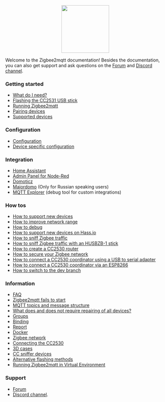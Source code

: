 <div align="center">
    <a href="https://github.com/koenkk/zigbee2mqtt">
        <img width="150" height="150" src="images/logo.png">
    </a>
</div>

Welcome to the Zigbee2mqtt documentation! Besides the documentation, you can also get support and ask questions on the [Forum](http://zigbee2mqtt.discourse.group/) and [Discord channel](https://discord.gg/NyseBeK).

### Getting started
* [What do I need?](getting_started/what_do_i_need.md)
* [Flashing the CC2531 USB stick](getting_started/flashing_the_cc2531.md)
* [Running Zigbee2mqtt](getting_started/running_zigbee2mqtt.md)
* [Pairing devices](getting_started/pairing_devices.md)
* [Supported devices](information/supported_devices.md)

### Configuration
* [Configuration](configuration/configuration.md)
* [Device specific configuration](configuration/device_specific_configuration.md)

### Integration
* [Home Assistant](integration/home_assistant.md)
* [Admin Panel for Node-Red](https://github.com/ben423423n32j14e/zigbee2mqttadminpanel)
* [Domoticz](https://github.com/stas-demydiuk/domoticz-zigbee2mqtt-plugin)
* [Majordomo](https://github.com/directman66/majordomo-zigbee2mqtt/) (Only for Russian speaking users)
* [MQTT Explorer](https://mqtt-explorer.com) (debug tool for custom integrations)

### How tos
* [How to support new devices](how_tos/how_to_support_new_devices.md)
* [How to improve network range](how_tos/how_to_improve_network_range.md)
* [How to debug](how_tos/how_to_debug.md)
* [How to support new devices on Hass.io](how_tos/how_to_support_new_devices_on_hassio.md)
* [How to sniff Zigbee traffic](how_tos/how_to_sniff_zigbee_traffic.md)
* [How to sniff Zigbee traffic with an HUSBZB-1 stick](how_tos/how_to_sniff_zigbee_husbzb.md)
* [How to create a CC2530 router](how_tos/how_to_create_a_cc2530_router.md)
* [How to secure your Zigbee network](how_tos/how_to_secure_network.md)
* [How to connect a CC2530 coordinator using a USB to serial adapter](how_tos/how_to_connect_a_cc2530_coordinator_using_a_usb_to_serial_adapter.md)
* [How to connect a CC2530 coordinator via an ESP8266](how_tos/how_to_esp8266_with_cc2530.md)
* [How to switch to the dev branch](how_tos/how-to-switch-to-dev-branch.md)

### Information
* [FAQ](information/FAQ.md)
* [Zigbee2mqtt fails to start](information/zigbee2mqtt_fails_to_start.md)
* [MQTT topics and message structure](information/mqtt_topics_and_message_structure.md)
* [What does and does not require repairing of all devices?](information/what_does_and_doesnt_require_repairing.md)
* [Groups](information/groups.md)
* [Binding](information/binding.md)
* [Report](information/report.md)
* [Docker](information/docker.md)
* [Zigbee network](information/zigbee_network.md)
* [Connecting the CC2530](information/connecting_cc2530.md)
* [3D cases](information/3d_cases.md)
* [CC sniffer devices](information/cc_sniffer_devices.md)
* [Alternative flashing methods](information/alternative_flashing_methods.md)
* [Running Zigbee2mqtt in Virtual Environment](information/virtual_environment.md)

### Support
* [Forum](http://zigbee2mqtt.discourse.group/)
* [Discord channel](https://discord.gg/NyseBeK).
